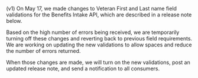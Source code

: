 (v1) On May 17, we made changes to Veteran First and Last name field validations for the Benefits Intake API, which are described in a release note below.

Based on the high number of errors being received, we are temporarily turning off these changes and reverting back to previous field requirements. We are working on updating the new validations to allow spaces and reduce the number of errors returned.

When those changes are made, we will turn on the new validations, post an updated release note, and send a notification to all consumers.
